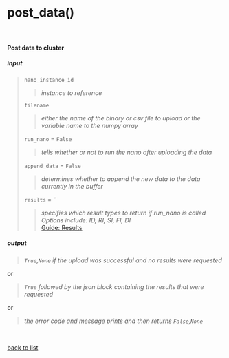 # **post_data()**
<br/>

#### Post data to cluster
##### input
>`nano_instance_id`
>>*instance to reference*
>
>`filename`
>>*either the name of the binary or csv file to upload or the variable name to the numpy array*
>
>`run_nano` = `False`
>>*tells whether or not to run the nano after uploading the data*
>
>`append_data` = `False`
>>*determines whether to append the new data to the data currently in the buffer*
>
>`results` = ''
>>*specifies which result types to return if run_nano is called*    
>>*Options include: ID, RI, SI, FI, DI*     
>[Guide: Results](../Guides/Guide_Nano_Results.md)

##### output
>*`True`,`None` if the upload was successful and no results were requested*

or
>*`True` followed by the json block containing the results that were requested*

or
>*the error code and message prints and then returns `False`,`None`*

<br/>

[back to list](../Index.md)
